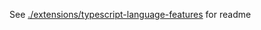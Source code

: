 
See [./extensions/typescript-language-features](./extensions/typescript-language-features) for readme